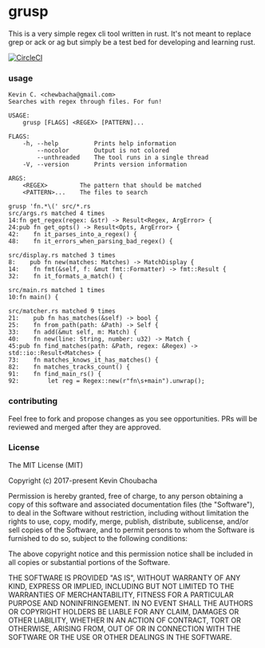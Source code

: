 # grusp
This is a very simple regex cli tool written in rust. It's not meant to replace grep
or ack or ag but simply be a test bed for developing and learning rust.

[![CircleCI](https://circleci.com/gh/kbacha/grusp.svg?style=svg)](https://circleci.com/gh/kbacha/grusp)

### usage

```
Kevin C. <chewbacha@gmail.com>
Searches with regex through files. For fun!

USAGE:
    grusp [FLAGS] <REGEX> [PATTERN]...

FLAGS:
    -h, --help          Prints help information
        --nocolor       Output is not colored
        --unthreaded    The tool runs in a single thread
    -V, --version       Prints version information

ARGS:
    <REGEX>         The pattern that should be matched
    <PATTERN>...    The files to search
```

```
grusp 'fn.*\(' src/*.rs
src/args.rs matched 4 times
14:fn get_regex(regex: &str) -> Result<Regex, ArgError> {
24:pub fn get_opts() -> Result<Opts, ArgError> {
42:    fn it_parses_into_a_regex() {
48:    fn it_errors_when_parsing_bad_regex() {

src/display.rs matched 3 times
8:    pub fn new(matches: Matches) -> MatchDisplay {
14:    fn fmt(&self, f: &mut fmt::Formatter) -> fmt::Result {
32:    fn it_formats_a_match() {

src/main.rs matched 1 times
10:fn main() {

src/matcher.rs matched 9 times
21:    pub fn has_matches(&self) -> bool {
25:    fn from_path(path: &Path) -> Self {
33:    fn add(&mut self, m: Match) {
40:    fn new(line: String, number: u32) -> Match {
45:pub fn find_matches(path: &Path, regex: &Regex) -> std::io::Result<Matches> {
73:    fn matches_knows_it_has_matches() {
82:    fn matches_tracks_count() {
91:    fn find_main_rs() {
92:        let reg = Regex::new(r"fn\s+main").unwrap();
```

### contributing

Feel free to fork and propose changes as you see opportunities. PRs will be reviewed
and merged after they are approved.

### License

The MIT License (MIT)

Copyright (c) 2017-present Kevin Choubacha

Permission is hereby granted, free of charge, to any person obtaining a copy of this software and associated documentation files (the "Software"), to deal in the Software without restriction, including without limitation the rights to use, copy, modify, merge, publish, distribute, sublicense, and/or sell copies of the Software, and to permit persons to whom the Software is furnished to do so, subject to the following conditions:

The above copyright notice and this permission notice shall be included in all copies or substantial portions of the Software.

THE SOFTWARE IS PROVIDED "AS IS", WITHOUT WARRANTY OF ANY KIND, EXPRESS OR IMPLIED, INCLUDING BUT NOT LIMITED TO THE WARRANTIES OF MERCHANTABILITY, FITNESS FOR A PARTICULAR PURPOSE AND NONINFRINGEMENT. IN NO EVENT SHALL THE AUTHORS OR COPYRIGHT HOLDERS BE LIABLE FOR ANY CLAIM, DAMAGES OR OTHER LIABILITY, WHETHER IN AN ACTION OF CONTRACT, TORT OR OTHERWISE, ARISING FROM, OUT OF OR IN CONNECTION WITH THE SOFTWARE OR THE USE OR OTHER DEALINGS IN THE SOFTWARE.
